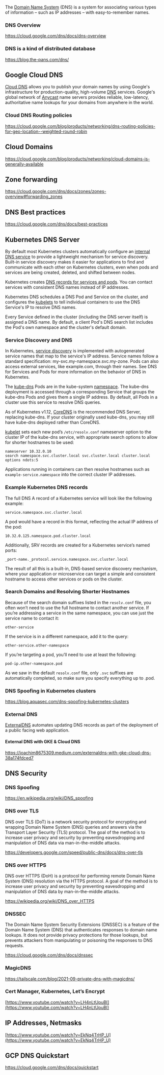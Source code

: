 The [Domain Name System](https://en.wikipedia.org/wiki/Domain_Name_System) (DNS) is a system for associating various types of information – such as IP addresses – with easy-to-remember names. 


### DNS Overview

https://cloud.google.com/dns/docs/dns-overview

### DNS is a kind of distributed database

https://blog.the-pans.com/dns/


## Google Cloud DNS


[Cloud DNS](https://cloud.google.com/dns) allows you to publish your domain names by using Google's infrastructure for production-quality, high-volume [DNS](https://www.cloudflare.com/learning/dns/what-is-dns/)    services. Google's global network of [Anycast](https://en.wikipedia.org/wiki/Anycast) name servers provides reliable, low-latency, authoritative name lookups for your domains from anywhere in the world.

### Cloud DNS Routing policies

https://cloud.google.com/blog/products/networking/dns-routing-policies-for-geo-location--weighted-round-robin

## Cloud Domains

https://cloud.google.com/blog/products/networking/cloud-domains-is-generally-available

## Zone forwarding
https://cloud.google.com/dns/docs/zones/zones-overview#forwarding_zones

## DNS Best practices
https://cloud.google.com/dns/docs/best-practices

## Kubernetes DNS Server


By default most Kubernetes clusters automatically configure an [internal DNS service](https://www.digitalocean.com/community/tutorials/an-introduction-to-the-kubernetes-dns-service) to provide a lightweight mechanism for service discovery. Built-in service discovery makes it easier for applications to find and communicate with each other on Kubernetes clusters, even when pods and services are being created, deleted, and shifted between nodes.

Kubernetes creates [DNS records for services and pods](https://kubernetes.io/docs/concepts/services-networking/dns-pod-service/). You can contact services with consistent DNS names instead of IP addresses.

Kubernetes DNS schedules a DNS Pod and Service on the cluster, and configures the [kubelets](https://kubernetes.io/docs/reference/command-line-tools-reference/kubelet/) to tell individual containers to use the DNS Service's IP to resolve DNS names.

Every Service defined in the cluster (including the DNS server itself) is assigned a DNS name. By default, a client Pod's DNS search list includes the Pod's own namespace and the cluster's default domain.


### Service Discovery and DNS

In Kubernetes, [service discovery](https://cloud.google.com/kubernetes-engine/docs/concepts/service-discovery) is implemented with autogenerated service names that map to the service's IP address. Service names follow a standard specification: my-svc.my-namespace.svc.my-zone. Pods can also access external services, like example.com, through their names. See DNS for Services and Pods for more information on the behavior of DNS in Kubernetes.

The [kube-dns](https://kubernetes.io/docs/concepts/services-networking/dns-pod-service/) Pods are in the kube-system [namespace](https://kubernetes.io/docs/concepts/overview/working-with-objects/namespaces/). The kube-dns deployment is accessed through a corresponding Service that groups the kube-dns Pods and gives them a single IP address. By default, all Pods in a cluster use this service to resolve DNS queries.

As of Kubernetes v1.12, [CoreDNS](https://coredns.io/) is the recommended DNS Server, replacing kube-dns. If your cluster originally used kube-dns, you may still have kube-dns deployed rather than CoreDNS.


[kubelet](https://kubernetes.io/docs/reference/command-line-tools-reference/kubelet) sets each new pod’s `/etc/resolv.conf` nameserver option to the cluster IP of the kube-dns service, with appropriate search options to allow for shorter hostnames to be used:

```
nameserver 10.32.0.10
search namespace.svc.cluster.local svc.cluster.local cluster.local
options ndots:5
```

Applications running in containers can then resolve hostnames such as `example-service.namespace` into the correct cluster IP addresses.

### Example Kubernetes DNS records


The full DNS A record of a Kubernetes service will look like the following example:

```
service.namespace.svc.cluster.local
```

A pod would have a record in this format, reflecting the actual IP address of the pod:

```
10.32.0.125.namespace.pod.cluster.local
```


Additionally, SRV records are created for a Kubernetes service’s named ports:

```
_port-name._protocol.service.namespace.svc.cluster.local
```


The result of all this is a built-in, DNS-based service discovery mechanism, where your application or microservice can target a simple and consistent hostname to access other services or pods on the cluster.


### Search Domains and Resolving Shorter Hostnames

Because of the search domain suffixes listed in the `resolv.conf` file, you often won’t need to use the full hostname to contact another service. If you’re addressing a service in the same namespace, you can use just the service name to contact it:

```
other-service
```

If the service is in a different namespace, add it to the query:

```
other-service.other-namespace
```

If you’re targeting a pod, you’ll need to use at least the following:

```
pod-ip.other-namespace.pod
```


As we saw in the default `resolv.conf` file, only `.svc` suffixes are automatically completed, so make sure you specify everything up to .pod.

### DNS Spoofing in Kubernetes clusters

https://blog.aquasec.com/dns-spoofing-kubernetes-clusters

### External DNS

[ExternalDNS](https://github.com/kubernetes-sigs/external-dns) automates updating DNS records as part of the deployment of a public facing web application.

#### External DNS with GKE & Cloud DNS

https://joachim8675309.medium.com/externaldns-with-gke-cloud-dns-38a174fdced7

## DNS Security


### DNS Spoofing

https://en.wikipedia.org/wiki/DNS_spoofing

### DNS over TLS

DNS over TLS (DoT) is a network security protocol for encrypting and wrapping Domain Name System (DNS) queries and answers via the Transport Layer Security (TLS) protocol. The goal of the method is to increase user privacy and security by preventing eavesdropping and manipulation of DNS data via man-in-the-middle attacks.

https://developers.google.com/speed/public-dns/docs/dns-over-tls

### DNS over HTTPS

DNS over HTTPS (DoH) is a protocol for performing remote Domain Name System (DNS) resolution via the HTTPS protocol. A goal of the method is to increase user privacy and security by preventing eavesdropping and manipulation of DNS data by man-in-the-middle attacks.

https://wikipedia.org/wiki/DNS_over_HTTPS

### DNSSEC

The Domain Name System Security Extensions (DNSSEC) is a feature of the Domain Name System (DNS) that authenticates responses to domain name lookups. It does not provide privacy protections for those lookups, but prevents attackers from manipulating or poisoning the responses to DNS requests.

https://cloud.google.com/dns/docs/dnssec

### MagicDNS

https://tailscale.com/blog/2021-09-private-dns-with-magicdns/

### Cert Manager, Kubernetes, Let’s Encrypt

[https://www.youtube.com/watch?v=LH4nLtUpuBI](https://www.youtube.com/watch?v=LH4nLtUpuBI)


## IP Addresses, Netmasks

[https://www.youtube.com/watch?v=EkNq4TrHP_U](https://www.youtube.com/watch?v=EkNq4TrHP_U)

## GCP DNS Quickstart

https://cloud.google.com/dns/docs/quickstart
